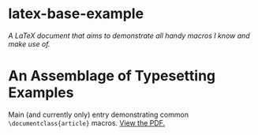 # latex-base-example

*A LaTeX document that aims to demonstrate all handy macros I know and make use of.*

# An Assemblage of Typesetting Examples

Main (and currently only) entry demonstrating common `\documentclass{article}` macros.
[View the PDF.](./An-Assemblage-of-Typesetting-Examples.pdf)
